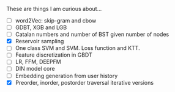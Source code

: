 These are things I am curious about...

- [ ] word2Vec: skip-gram and cbow
- [ ] GDBT, XGB and LGB
- [ ] Catalan numbers and number of BST given number of nodes 
- [x] Reservoir sampling 
- [ ] One class SVM and SVM. Loss function and KTT.
- [ ] Feature discretization in GBDT
- [ ] LR, FFM, DEEPFM 
- [ ] DIN model core 
- [ ] Embedding generation from user history 
- [x] Preorder, inorder, postorder traversal iterative versions